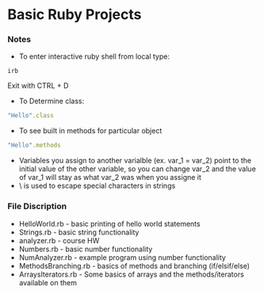 # Basic Ruby Projects

### Notes
* To enter interactive ruby shell from local type:
```
irb
```
Exit with CTRL + D
* To Determine class:
```ruby
"Hello".class
```
* To see built in methods for particular object
```ruby
"Hello".methods
```
* Variables you assign to another varialble (ex. var_1 = var_2) point to the initial value of the other variable, so you can change var_2 and the value of var_1 will stay as what var_2 was when you assigne it
* \ is used to escape special characters in strings

### File Discription
* HelloWorld.rb - basic printing of hello world statements
* Strings.rb - basic string functionality
* analyzer.rb - course HW
* Numbers.rb - basic number functionality
* NumAnalyzer.rb - example program using number functionality
* MethodsBranching.rb - basics of methods and branching (if/elsif/else)
* ArraysIterators.rb - Some basics of arrays and the methods/iterators available on them


